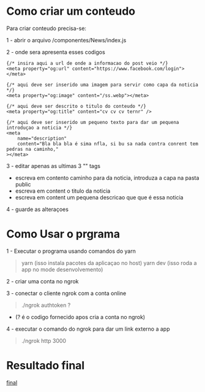 # Como criar um conteudo

Para criar conteudo precisa-se:

1 - abrir o arquivo /componentes/News/index.js

2 - onde sera apresenta esses codigos

```
{/* insira aqui a url de onde a informacao do post veio */}
<meta property="og:url" content="https://www.facebook.com/login"></meta>

{/* aqui deve ser inserido uma imagem para servir como capa da noticia */}
<meta property="og:image" content="/ss.webp"></meta>

{/* aqui deve ser descrito o titulo do conteudo */}
<meta property="og:title" content="cv cv cv ternr" />

{/* aqui deve ser inserido um pequeno texto para dar um pequena introduçao a noticia */}
<meta
	name="description"
	content="Bla bla bla é sima nfla, si bu sa nada contra conrent tem pedras na caminho,"
></meta>
```

3 - editar apenas as ultimas 3 "<meta>" tags

- <meta property="og:image" content="/ss.webp"></meta> escreva em contento caminho para da noticia, introduza a capa na pasta public
- <meta property="og:title" content="cv cv cv ternr" /> escreva em content o titulo da noticia
- <meta name="description" content="descricao" ></meta> escreva em content um pequena descricao que que é essa noticia

4 - guarde as alteraçoes

# Como Usar o prgrama

1 - Executar o programa usando comandos do yarn

> yarn (isso instala pacotes da aplicaçao no host)
> yarn dev (isso roda a app no mode desenvolvemento)

2 - criar uma conta no ngrok

>

3 - conectar o cliente ngrok com a conta online

> ./ngrok authtoken ?

- (? é o codigo fornecido apos cria a conta no ngrok)

4 - executar o comando do ngrok para dar um link externo a app

> ./ngrok http 3000

# Resultado final

[final](/public/final.png)
